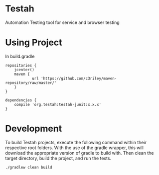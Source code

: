 # Testah
Automation Testing tool for service and browser testing

# Using Project
In build.gradle


```
repositories {
    jcenter()
	maven {
            url 'https://github.com/c3riley/maven-repository/raw/master/'
    }
} 
 
dependencies {
    compile 'org.testah:testah-junit:x.x.x'
}
```

# Development

To build Testah projects, execute the following command within their respective root folders. With the use of the gradle wrapper, this will download the appropriate version of gradle to build with. Then clean the target directory, build the project, and run the tests.

```
./gradlew clean build
```
